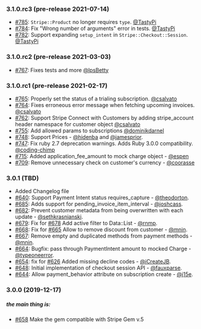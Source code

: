 ### 3.1.0.rc3 (pre-release 2021-07-14)

- [#785](https://github.com/stripe-ruby-mock/stripe-ruby-mock/pull/785): `Stripe::Product` no longer requires `type`. [@TastyPi](https://github.com/TastyPi)
- [#784](https://github.com/stripe-ruby-mock/stripe-ruby-mock/pull/784): Fix "Wrong number of arguments" error in tests. [@TastyPi](https://github.com/TastyPi)
- [#782](https://github.com/stripe-ruby-mock/stripe-ruby-mock/pull/782): Support expanding `setup_intent` in `Stripe::Checkout::Session`. [@TastyPi](https://github.com/TastyPi)

### 3.1.0.rc2 (pre-release 2021-03-03)

- [#767](https://github.com/stripe-ruby-mock/stripe-ruby-mock/pull/767): Fixes tests and more [@lpsBetty](https://github.com/lpsBetty)

### 3.1.0.rc1 (pre-release 2021-02-17)

- [#765](https://github.com/stripe-ruby-mock/stripe-ruby-mock/pull/765): Properly set the status of a trialing subscription. [@csalvato](https://github.com/csalvato)
- [#764](https://github.com/stripe-ruby-mock/stripe-ruby-mock/pull/764): Fixes erroneous error message when fetching upcoming invoices. [@csalvato](https://github.com/csalvato)
- [#762](https://github.com/stripe-ruby-mock/stripe-ruby-mock/pull/762): Support Stripe Connect with Customers by adding stripe_account header namespace for customer object [@csalvato](https://github.com/csalvato)
- [#755](https://github.com/stripe-ruby-mock/stripe-ruby-mock/pull/755): Add allowed params to subscriptions [@dominikdarnel ](https://github.com/dominikdarnel)
- [#748](https://github.com/stripe-ruby-mock/stripe-ruby-mock/pull/758): Support Prices - [@hidenba](https://github.com/hidenba) and [@jamesprior](https://github.com/jamesprior).
- [#747](https://github.com/stripe-ruby-mock/stripe-ruby-mock/pull/747/files): Fix ruby 2.7 deprecation warnings. Adds Ruby 3.0.0 compatibility. [@coding-chimp](https://github.com/coding-chimp)
- [#715](https://github.com/stripe-ruby-mock/stripe-ruby-mock/pull/715): Added application_fee_amount to mock charge object - [@espen](https://github.com/espen)
- [#709](https://github.com/stripe-ruby-mock/stripe-ruby-mock/pull/709): Remove unnecessary check on customer's currency - [@coorasse](https://github.com/coorasse)

### 3.0.1 (TBD)

- Added Changelog file
- [#640](https://github.com/stripe-ruby-mock/stripe-ruby-mock/pull/640): Support Payment Intent status requires_capture - [@theodorton](https://github.com/theodorton).
- [#685](https://github.com/stripe-ruby-mock/stripe-ruby-mock/pull/685): Adds support for pending_invoice_item_interval - [@joshcass](https://github.com/joshcass).
- [#682](https://github.com/stripe-ruby-mock/stripe-ruby-mock/pull/682): Prevent customer metadata from being overwritten with each update - [@sethkrasnianski](https://github.com/sethkrasnianski).
- [#679](https://github.com/stripe-ruby-mock/stripe-ruby-mock/pull/679): Fix for [#678](https://github.com/stripe-ruby-mock/stripe-ruby-mock/issues/678) Add active filter to Data::List - [@rnmp](https://github.com/rnmp).
- [#668](https://github.com/stripe-ruby-mock/stripe-ruby-mock/pull/668): Fix for [#665](https://github.com/stripe-ruby-mock/stripe-ruby-mock/issues/665) Allow to remove discount from customer - [@mnin](https://github.com/mnin).
- [#667](https://github.com/stripe-ruby-mock/stripe-ruby-mock/pull/667):
  Remove empty and duplicated methods from payment methods - [@mnin](https://github.com/mnin).
- [#664](https://github.com/stripe-ruby-mock/stripe-ruby-mock/pull/664): Bugfix: pass through PaymentIntent amount to mocked Charge - [@typeoneerror](https://github.com/typeoneerror).
- [#654](https://github.com/stripe-ruby-mock/stripe-ruby-mock/pull/654): fix for [#626](https://github.com/stripe-ruby-mock/stripe-ruby-mock/issues/626) Added missing decline codes - [@iCreateJB](https://github.com/iCreateJB).
- [#648](https://github.com/stripe-ruby-mock/stripe-ruby-mock/pull/648): Initial implementation of checkout session API - [@fauxparse](https://github.com/fauxparse).
- [#644](https://github.com/stripe-ruby-mock/stripe-ruby-mock/pull/644): Allow payment_behavior attribute on subscription create - [@j15e](https://github.com/j15e).

### 3.0.0 (2019-12-17)

##### the main thing is:

- [#658](https://github.com/stripe-ruby-mock/stripe-ruby-mock/pull/658) Make the gem compatible with Stripe Gem v.5
